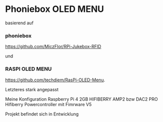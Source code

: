 # Phoniebox OLED MENU

basierend auf
### phoniebox
https://github.com/MiczFlor/RPi-Jukebox-RFID

und

### RASPI OLED MENU
https://github.com/techdiem/RasPi-OLED-Menu.

Letzteres stark angepasst

Meine Konfiguration Raspberry Pi 4 2GB HIFIBERRY AMP2 bzw DAC2 PRO Hifiberry Powercontroller mit Fimrware V5

Projekt befindet sich in Entwicklung
